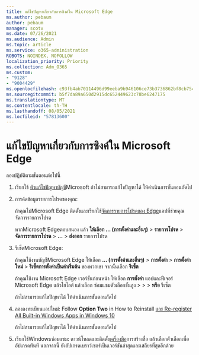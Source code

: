 ```yaml
---
title: แก้ไขปัญหาเกี่ยวกับการซิงค์ใน Microsoft Edge
ms.author: pebaum
author: pebaum
manager: scotv
ms.date: 07/26/2021
ms.audience: Admin
ms.topic: article
ms.service: o365-administration
ROBOTS: NOINDEX, NOFOLLOW
localization_priority: Priority
ms.collection: Adm_O365
ms.custom:
- "9128"
- "9004429"
ms.openlocfilehash: c93fb4ab70114496d99eeba9b946106ce73b3736862bf8cb754f91b787a7f5ea
ms.sourcegitcommit: b5f7da89a650d2915dc652449623c78be6247175
ms.translationtype: MT
ms.contentlocale: th-TH
ms.lasthandoff: 08/05/2021
ms.locfileid: "57813600"
---
```

# <a name="troubleshoot-problems-with-sync-in-microsoft-edge"></a>แก้ไขปัญหาเกี่ยวกับการซิงค์ใน Microsoft Edge

ลองปฏิบัติตามขั้นตอนต่อไปนี้

1. เรียกใช้ [ตัวแก้ไขปัญหาบัญชี](https://go.microsoft.com/fwlink/?linkid=2155661)Microsoft ถ้าไม่สามารถแก้ไขปัญหาได้ ให้ดําเนินการขั้นตอนถัดไป

1. การค้ดข้อมูลรายการโปรดของคุณ:

    ถ้าคุณไม่Microsoft Edge ติดตั้งและเรียกใช้[จัดการรายการโปรดของ Edge](https://go.microsoft.com/fwlink/?linkid=2155764)แอปที่ช่วยคุณจัดการรายการโปรด

    หากMicrosoft Edgeตอบสนอง แล้ว **ให้เลือก ... (การตั้งค่าและอื่นๆ)**  >  **รายการโปรด**  >  **จัดการรายการโปรด**  >  **...** >  **ส่งออก** รายการโปรด

1. รีเซ็ตMicrosoft Edge:

    ถ้าคุณใช้งานบัญชีMicrosoft Edge ให้เลือก **... (การตั้งค่าและอื่นๆ)**  >  **การตั้งค่า**  >  **การตั้งค่าใหม่**  >  **รีเซ็ตการตั้งค่าเป็นค่าเริ่มต้น** ของพวกเขา จากนั้นเลือก **รีเซ็ต**

    ถ้าคุณใช้งาน Microsoft Edge เวอร์ชันก่อนหน้า ให้เลือก **การตั้งค่า** แอปและฟีเจอร์ Microsoft Edge แล้วไฮไลต์ แล้วเลือก ซ่อมแซมตัวเลือกขั้นสูง  >    >    >  **หรือ** รีเซ็ต

    ถ้าไม่สามารถแก้ไขปัญหาได้ ให้ดําเนินการขั้นตอนถัดไป

1. ลองลงทะเบียนแอปใหม่: Follow **Option Two** in How to Reinstall [และ Re-register All Built-in Windows Apps in Windows 10](https://go.microsoft.com/fwlink/?linkid=2146509)

    ถ้าไม่สามารถแก้ไขปัญหาได้ ให้ดําเนินการขั้นตอนถัดไป

1. เรียกใช้Windowsซ่อมแซม: ดาวน์โหลดและติดตั้ง[เครื่องมือ](https://go.microsoft.com/fwlink/?linkid=2146242)การสร้างสื่อ แล้วเลือกตัวเลือกเพื่ออัปเกรดทันที นอกจากนี้ ยังอัปเกรดเบราว์เซอร์เป็นเวอร์ชันล่าสุดและเสถียรที่สุดอีกด้วย
